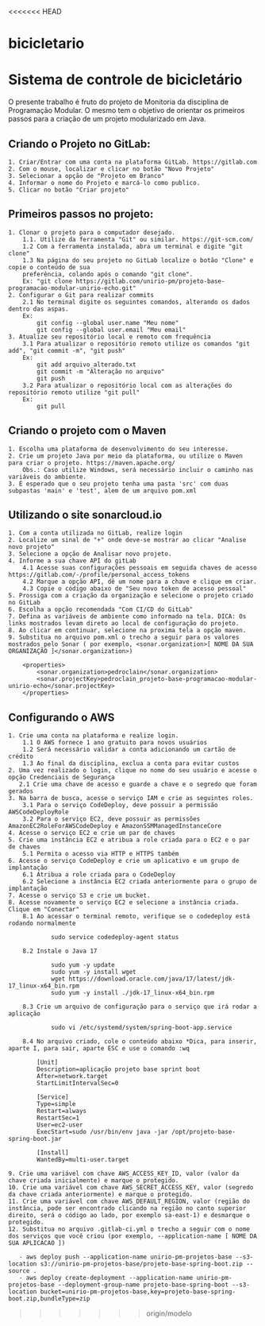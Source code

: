 <<<<<<< HEAD
# bicicletario
Sistema de controle de bicicletário
=======
O presente trabalho é fruto do projeto de Monitoria da disciplina de Programação Modular.
O mesmo tem o objetivo de orientar os primeiros passos para a criação de um projeto modularizado em Java.


## Criando o Projeto no GitLab:
    1. Criar/Entrar com uma conta na plataforma GitLab. https://gitlab.com
    2. Com o mouse, localizar e clicar no botão "Novo Projeto"
    3. Selecionar a opção de "Projeto em Branco"
    4. Informar o nome do Projeto e marcá-lo como publico.
    5. Clicar no botão "Criar projeto"

## Primeiros passos no projeto:
    1. Clonar o projeto para o computador desejado.
        1.1. Utilize da ferramenta "Git" ou similar. https://git-scm.com/
        1.2 Com a ferramenta instalada, abra um terminal e digite "git clone"
        1.3 Na página do seu projeto no GitLab localize o botão "Clone" e copie o conteúdo de sua      
        preferência, colando após o comando "git clone". 
        Ex: "git clone https://gitlab.com/unirio-pm/projeto-base-programacao-modular-unirio-echo.git"
    2. Configurar o Git para realizar commits
        2.1 No terminal digite os seguintes comandos, alterando os dados dentro das aspas.
        Ex:
            git config --global user.name "Meu nome"
            git config --global user.email "Meu email"
    3. Atualize seu repositório local e remoto com frequência
        3.1 Para atualizar o repositório remoto utilize os comandos "git add", "git commit -m", "git push"
        Ex: 
            git add arquivo_alterado.txt
            git commit -m "Alteração no arquivo"
            git push
        3.2 Para atualizar o repositório local com as alterações do repositório remoto utilize "git pull"
        Ex:
            git pull

## Criando o projeto com o Maven
    1. Escolha uma plataforma de desenvolvimento do seu interesse.
    2. Crie um projeto Java por meio da plataforma, ou utilize o Maven para criar o projeto. https://maven.apache.org/
        Obs.: Caso utilize Windows, será necessário incluir o caminho nas variáveis do ambiente.
    3. É esperado que o seu projeto tenha uma pasta 'src' com duas subpastas 'main' e 'test', alem de um arquivo pom.xml




## Utilizando o site sonarcloud.io
    1. Com a conta utilizada no GitLab, realize login
    2. Localize um sinal de "+" onde deve-se mostrar ao clicar "Analise novo projeto"
    3. Selecione a opção de Analisar novo projeto.
    4. Informe a sua chave API do gitLab
        4.1 Acesse suas configurações pessoais em seguida chaves de acesso https://gitlab.com/-/profile/personal_access_tokens
        4.2 Marque a opção API, dê um nome para a chave e clique em criar.
        4.3 Copie o código abaixo de "Seu novo token de acesso pessoal"
    5. Prossiga com a criação da organização e selecione o projeto criado no GitLab
    6. Escolha a opção recomendada "Com CI/CD do GitLab"
    7. Defina as variáveis de ambiente como informado na tela. DICA: Os links mostrados levam direto ao local de configuração do projeto.
    8. Ao clicar em continuar, selecione na proxima tela a opção maven.
    9. Substitua no arquivo pom.xml o trecho a seguir para os valores mostrados pelo Sonar ( por exemplo, <sonar.organization>[ NOME DA SUA ORGANIZAÇÃO ]</sonar.organization>)
```
    <properties>
        <sonar.organization>pedroclain</sonar.organization>
        <sonar.projectKey>pedroclain_projeto-base-programacao-modular-unirio-echo</sonar.projectKey>
    </properties>
```

        
## Configurando o AWS
    1. Crie uma conta na plataforma e realize login.
        1.1 O AWS fornece 1 ano gratuito para novos usuários
        1.2 Será necessário validar a conta adicionando um cartão de crédito
        1.3 Ao final da disciplina, exclua a conta para evitar custos
    2. Uma vez realizado o login, clique no nome do seu usuário e acesse o opção Credenciais de Segurança
       2.1 Crie uma chave de acesso e guarde a chave e o segredo que foram gerados
    3. Na barra de busca, acesse o serviço IAM e crie as seguintes roles.
        3.1 Para o serviço CodeDeploy, deve possuir a permissão AWSCodeDeployRole
        3.2 Para o serviço EC2, deve possuir as permissões AmazonEC2RoleForAWSCodeDeploy e AmazonSSMManagedInstanceCore
    4. Acesse o serviço EC2 e crie um par de chaves
    5. Crie uma instância EC2 e atribua a role criada para o EC2 e o par de chaves
        5.1 Permita o acesso via HTTP e HTTPS também
    6. Acesse o serviço CodeDeploy e crie um aplicativo e um grupo de implantação
        6.1 Atribua a role criada para o CodeDeploy
        6.2 Selecione a instância EC2 criada anteriormente para o grupo de implantação
    7. Acesse o serviço S3 e crie um bucket.
    8. Acesse novamente o serviço EC2 e selecione a instância criada. Clique em "Conectar"
        8.1 Ao acessar o terminal remoto, verifique se o codedeploy está rodando normalmente
```
            sudo service codedeploy-agent status
```
        8.2 Instale o Java 17
```
            sudo yum -y update
            sudo yum -y install wget
            wget https://download.oracle.com/java/17/latest/jdk-17_linux-x64_bin.rpm
            sudo yum -y install ./jdk-17_linux-x64_bin.rpm
```
        8.3 Crie um arquivo de configuração para o serviço que irá rodar a aplicação
```
            sudo vi /etc/systemd/system/spring-boot-app.service
```
        8.4 No arquivo criado, cole o conteúdo abaixo *Dica, para inserir, aparte I, para sair, aparte ESC e use o comando :wq
```
        [Unit]
        Description=aplicação projeto base sprint boot
        After=network.target
        StartLimitIntervalSec=0

        [Service]
        Type=simple
        Restart=always
        RestartSec=1
        User=ec2-user
        ExecStart=sudo /usr/bin/env java -jar /opt/projeto-base-spring-boot.jar

        [Install]
        WantedBy=multi-user.target
```
    9. Crie uma variável com chave AWS_ACCESS_KEY_ID, valor (valor da chave criada inicialmente) e marque o protegido.
    10. Crie uma variável com chave AWS_SECRET_ACCESS_KEY, valor (segredo da chave criada anteriormente) e marque o protegido.
    11. Crie uma variável com chave AWS_DEFAULT_REGION, valor (região do instância, pode ser encontrado clicando na região no canto superior direito, será o código ao lado, por exemplo sa-east-1) e desmarque o protegido.
    12. Substitua no arquivo .gitlab-ci.yml o trecho a seguir com o nome dos serviços que você criou (por exemplo, --application-name [ NOME DA SUA APLICACAO ])
```
   - aws deploy push --application-name unirio-pm-projetos-base --s3-location s3://unirio-pm-projetos-base/projeto-base-spring-boot.zip --source .
   - aws deploy create-deployment --application-name unirio-pm-projetos-base --deployment-group-name projeto-base-spring-boot --s3-location bucket=unirio-pm-projetos-base,key=projeto-base-spring-boot.zip,bundleType=zip
```
>>>>>>> origin/modelo
